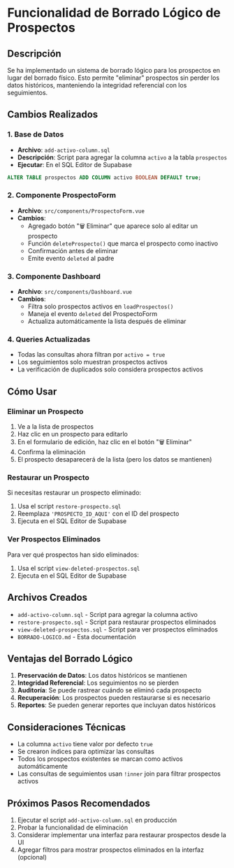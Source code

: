 # Funcionalidad de Borrado Lógico de Prospectos

## Descripción

Se ha implementado un sistema de borrado lógico para los prospectos en lugar del borrado físico. Esto permite "eliminar" prospectos sin perder los datos históricos, manteniendo la integridad referencial con los seguimientos.

## Cambios Realizados

### 1. Base de Datos

- **Archivo**: `add-activo-column.sql`
- **Descripción**: Script para agregar la columna `activo` a la tabla `prospectos`
- **Ejecutar**: En el SQL Editor de Supabase

```sql
ALTER TABLE prospectos ADD COLUMN activo BOOLEAN DEFAULT true;
```

### 2. Componente ProspectoForm

- **Archivo**: `src/components/ProspectoForm.vue`
- **Cambios**:
  - Agregado botón "🗑️ Eliminar" que aparece solo al editar un prospecto
  - Función `deleteProspecto()` que marca el prospecto como inactivo
  - Confirmación antes de eliminar
  - Emite evento `deleted` al padre

### 3. Componente Dashboard

- **Archivo**: `src/components/Dashboard.vue`
- **Cambios**:
  - Filtra solo prospectos activos en `loadProspectos()`
  - Maneja el evento `deleted` del ProspectoForm
  - Actualiza automáticamente la lista después de eliminar

### 4. Queries Actualizadas

- Todas las consultas ahora filtran por `activo = true`
- Los seguimientos solo muestran prospectos activos
- La verificación de duplicados solo considera prospectos activos

## Cómo Usar

### Eliminar un Prospecto

1. Ve a la lista de prospectos
2. Haz clic en un prospecto para editarlo
3. En el formulario de edición, haz clic en el botón "🗑️ Eliminar"
4. Confirma la eliminación
5. El prospecto desaparecerá de la lista (pero los datos se mantienen)

### Restaurar un Prospecto

Si necesitas restaurar un prospecto eliminado:

1. Usa el script `restore-prospecto.sql`
2. Reemplaza `'PROSPECTO_ID_AQUI'` con el ID del prospecto
3. Ejecuta en el SQL Editor de Supabase

### Ver Prospectos Eliminados

Para ver qué prospectos han sido eliminados:

1. Usa el script `view-deleted-prospectos.sql`
2. Ejecuta en el SQL Editor de Supabase

## Archivos Creados

- `add-activo-column.sql` - Script para agregar la columna activo
- `restore-prospecto.sql` - Script para restaurar prospectos eliminados
- `view-deleted-prospectos.sql` - Script para ver prospectos eliminados
- `BORRADO-LOGICO.md` - Esta documentación

## Ventajas del Borrado Lógico

1. **Preservación de Datos**: Los datos históricos se mantienen
2. **Integridad Referencial**: Los seguimientos no se pierden
3. **Auditoría**: Se puede rastrear cuándo se eliminó cada prospecto
4. **Recuperación**: Los prospectos pueden restaurarse si es necesario
5. **Reportes**: Se pueden generar reportes que incluyan datos históricos

## Consideraciones Técnicas

- La columna `activo` tiene valor por defecto `true`
- Se crearon índices para optimizar las consultas
- Todos los prospectos existentes se marcan como activos automáticamente
- Las consultas de seguimientos usan `!inner` join para filtrar prospectos activos

## Próximos Pasos Recomendados

1. Ejecutar el script `add-activo-column.sql` en producción
2. Probar la funcionalidad de eliminación
3. Considerar implementar una interfaz para restaurar prospectos desde la UI
4. Agregar filtros para mostrar prospectos eliminados en la interfaz (opcional)
